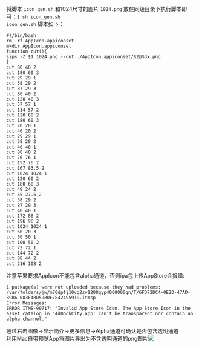将脚本 `icon_gen.sh` 和1024尺寸的图片 `1024.png` 放在同级目录下执行脚本即可：`$ sh icon_gen.sh`        
`icon_gen.sh` 脚本如下：        
```
#!/bin/bash        
rm -rf AppIcon.appiconset        
mkdir AppIcon.appiconset        
function cut(){        
sips -Z $1 1024.png --out ./AppIcon.appiconset/$2@$3x.png        
}        
cut 80 40 2        
cut 180 60 3        
cut 29 29 1        
cut 58 29 2        
cut 87 29 3        
cut 80 40 2        
cut 120 40 3        
cut 57 57 1        
cut 114 57 2        
cut 120 60 2        
cut 180 60 3        
cut 20 20 1        
cut 40 20 2        
cut 29 29 1        
cut 58 29 2        
cut 40 40 1        
cut 80 40 2        
cut 76 76 1        
cut 152 76 2        
cut 167 83.5 2        
cut 1024 1024 1        
cut 120 60 2        
cut 180 60 3        
cut 48 24 2        
cut 55 27.5 2        
cut 58 29 2        
cut 87 29 3        
cut 40 40 1        
cut 172 86 2        
cut 196 98 2        
cut 1024 1024 1        
cut 60 20 3        
cut 50 50 1        
cut 100 50 2        
cut 72 72 1        
cut 144 72 2        
cut 88 44 2        
cut 216 108 2        
```
注意苹果要求AppIcon不能包含alpha通道，否则ipa包上传AppStore会报错:        
```
1 package(s) were not uploaded because they had problems:
/var/folders/jw/m70dpfj10vg2zv1200gyp4000000gn/T/6FD72DC4-0E2D-47AD-8CB6-083E4BD59BDE/842495919.itmsp - 
Error Messages:
ERROR ITMS-90717: "Invalid App Store Icon. The App Store Icon in the asset catalog in '4dBookCity.app' can't be transparent nor contain an alpha channel."
```       
通过右击图像->显示简介->更多信息->Alpha通道可确认是否包含透明通道        
利用Mac自带预览App将图片导出为不含透明通道的png图片![](https://raw.githubusercontent.com/michaelledger/media/refs/heads/image/developer/code/export-no-alpha-icon.png)
        
